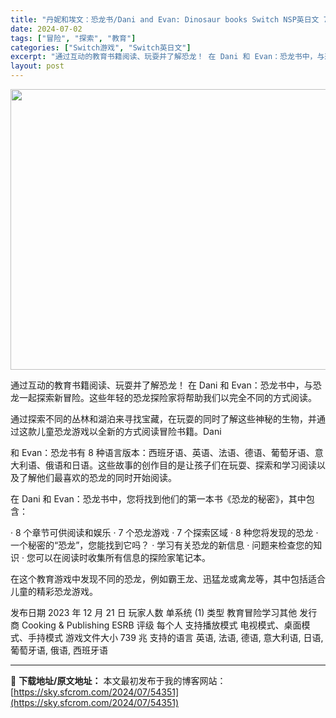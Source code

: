 ```yaml
---
title: "丹妮和埃文：恐龙书/Dani and Evan: Dinosaur books Switch NSP英日文 739M"
date: 2024-07-02
tags: ["冒险", "探索", "教育"]
categories: ["Switch游戏", "Switch英日文"]
excerpt: "通过互动的教育书籍阅读、玩耍并了解恐龙！ 在 Dani 和 Evan：恐龙书中，与恐龙一起探索新冒险。这些年轻的恐龙探险家将帮助我们以完全不同的方式阅读。 通过探索不同的丛林和湖泊来寻找宝藏，在玩耍的同时了解这些神秘的生物，并通过这款儿童恐龙游戏以全新的方式阅读冒险书籍。Dani 和 Evan：恐龙&hellip;"
layout: post
---
```


<img class="size-full wp-image-54352 aligncenter" src="https://sky.sfcrom.com/wp-content/uploads/2024/07/202407020011577.webp" alt="" width="800" height="449" />

通过互动的教育书籍阅读、玩耍并了解恐龙！
在 Dani 和 Evan：恐龙书中，与恐龙一起探索新冒险。这些年轻的恐龙探险家将帮助我们以完全不同的方式阅读。

通过探索不同的丛林和湖泊来寻找宝藏，在玩耍的同时了解这些神秘的生物，并通过这款儿童恐龙游戏以全新的方式阅读冒险书籍。Dani

和 Evan：恐龙书有 8 种语言版本：西班牙语、英语、法语、德语、葡萄牙语、意大利语、俄语和日语。这些故事的创作目的是让孩子们在玩耍、探索和学习阅读以及了解他们最喜欢的恐龙的同时开始阅读。

在 Dani 和 Evan：恐龙书中，您将找到他们的第一本书《恐龙的秘密》，其中包含：

· 8 个章节可供阅读和娱乐
· 7 个恐龙游戏
· 7 个探索区域
· 8 种您将发现的恐龙
· 一个秘密的“恐龙”，您能找到它吗？
· 学习有关恐龙的新信息
· 问题来检查您的知识
· 您可以在阅读时收集所有信息的探险家笔记本。

在这个教育游戏中发现不同的恐龙，例如霸王龙、迅猛龙或禽龙等，其中包括适合儿童的精彩恐龙游戏。

发布日期 2023 年 12 月 21 日
玩家人数 单系统 (1)
类型 教育冒险学习其他
发行商 Cooking &amp; Publishing
ESRB 评级 每个人
支持播放模式 电视模式、桌面模式、手持模式
游戏文件大小 739 兆
支持的语言 英语, 法语, 德语, 意大利语, 日语, 葡萄牙语, 俄语, 西班牙语

---
📖 **下载地址/原文地址：** 本文最初发布于我的博客网站：[https://sky.sfcrom.com/2024/07/54351](https://sky.sfcrom.com/2024/07/54351)
